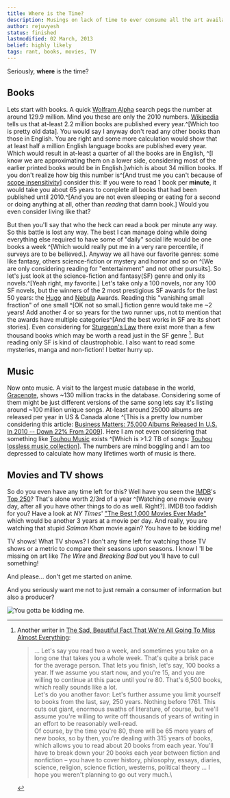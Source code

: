 ```yaml
---
title: Where is the Time?
description: Musings on lack of time to ever consume all the art available
author: rejuvyesh
status: finished
lastmodified: 02 March, 2013
belief: highly likely
tags: rant, books, movies, TV
---
```


Seriously, **where** is the time?

## Books

Lets start with books. A quick [Wolfram Alpha](http://www.wolframalpha.com/input/?i=Number+of+books+) search pegs the number at around 129.9 million.
Mind you these are only the 2010 numbers. [Wikipedia](http://en.wikipedia.org/wiki/Books_published_per_country_per_year) tells us that at-least 2.2 million books are published every year.^[Which too is pretty old data]. You would say I anyway don't read any other books than those in English. You are right and some more calculation would show that at least half a million English language books are published every year. Which would result in at-least a quarter of all the books are in English, ^[I know we are approximating them on a lower side, considering most of the earlier printed books would be in English.]which is about 34 million books. If you don't realize how big this number is^[And trust me you can't because of [scope insensitivity](http://en.wikipedia.org/wiki/Scope_neglect)] consider this: If you were to read 1 book per **minute**, it would take you about 65 years to complete all books that had been published until 2010.^[And you are not even sleeping or eating for a second or doing anything at all, other than _reading_ that damn book.] Would you even consider living like that?

But then you'll say that who the heck can read a book per minute any way. So this battle is lost any way. The best I can manage doing while doing everything else required to have some of "daily" social life would be one books a week ^[Which would really put me in a very rare percentile, if surveys are to be believed.]. Anyway we all have our favorite genres: some like fantasy, others science-fiction or mystery and horror and so on ^[We are only considering reading for "entertainment" and not other pursuits]. So let's just look at the science-fiction and fantasy(SF) genre and only its novels.^[Yeah right, my favorite.] Let's take only a 100 novels, nor any 100 SF novels, but the winners of the 2 most prestigious SF awards for the last 50 years: the [Hugo](http://en.wikipedia.org/wiki/Hugo%20Award) and [Nebula](http://en.wikipedia.org/wiki/Nebula%20Award) Awards. Reading this "vanishing small fraction" of one small ^[OK not so small.] fiction genre would take me ~2 years! Add another 4 or so years for the two runner ups, not to mention that the awards have multiple categories^[And the best works in SF are its short stories]. Even considering for [Sturgeon's Law](https://en.wikipedia.org/wiki/Sturgeon%27s_Law) there exist more than a few thousand books which may be worth a read just in the SF genre [^sadfact]. But reading only SF is kind of claustrophobic. I also want to read some mysteries, manga and non-fiction! I better hurry up.

[^sadfact]: Another writer in [The Sad, Beautiful Fact That We're All Going To Miss Almost Everything](http://www.npr.org/blogs/monkeysee/2011/04/21/135508305/the-sad-beautiful-fact-that-were-all-going-to-miss-almost-everything):

    > ... Let's say you read two a week, and sometimes you take on a long one that takes you a whole week. That's quite a brisk pace for the average person.  That lets you finish, let's say, 100 books a year. If we assume you start now, and you're 15, and you are willing to continue at this pace until you're 80. That's 6,500 books, which really sounds like a lot.\
    >  Let's do you another favor: Let's further assume you limit yourself to books from the last, say, 250 years. Nothing before 1761. This cuts out giant, enormous swaths of literature, of course, but we'll assume you're willing to write off thousands of years of writing in an effort to be reasonably well-read.\
    >  Of course, by the time you're 80, there will be 65 more years of new books, so by then, you're dealing with 315 years of books, which allows you to read about 20 books from each year. You'll have to break down your 20 books each year between fiction and nonfiction – you have to cover history, philosophy, essays, diaries, science, religion, science fiction, westerns, political theory ... I hope you weren't planning to go out very much.\



## Music 

Now onto music. A visit to the largest music database in the world, [Gracenote](http://www.gracenote.com/), shows ~130 million tracks in the database. Considering some of them might be just different versions of the same song lets say it's listing around ~100 million unique songs. At-least around 25000 albums are released per year in US & Canada alone ^[This is a pretty low number considering this article: [Business Matters: 75,000 Albums Released In U.S. In 2010 -- Down 22% From 2009](http://www.billboard.com/biz/articles/news/1179201/business-matters-75000-albums-released-in-us-in-2010-down-22-from-2009)]. Here I am not even considering that something like [Touhou Music](http://touhou.wikia.com/wiki/Music_CDs) exists ^[Which is >1.2 TB of songs: [Touhou lossless music collection](http://www.tlmc.eu/)]. The numbers are mind boggling and I am too depressed to calculate how many lifetimes worth of music is there.

## Movies and TV shows

So do you even have any time left for this? Well have you seen the [IMDB](http://en.wikipedia.org/wiki/Internet%20Movie%20Database)'s [Top 250](http://www.imdb.com/chart/top)? That's alone worth 2/3rd of a year ^[Watching one movie every day, after all you have other things to do as well. Right?]. IMDB too faddish for you? Have a look at _NY Times_' ["The Best 1,000 Movies Ever Made"](http://www.nytimes.com/ref/movies/1000best.html) which would be another 3 years at a movie per day. And really, you are watching that stupid _Salman Khan_ movie again? You have to be kidding me!

TV shows! What TV shows? I don't any time left for watching those TV shows or a metric to compare their seasons upon seasons. I know I 'll be missing on art like _The Wire_ and _Breaking Bad_ but you'll have to cull something!

And please... don't get me started on anime.

And you seriously want me not to just remain a consumer of information but also a producer? 

![_You gotta be kidding me_.](/images/kidding.png)
